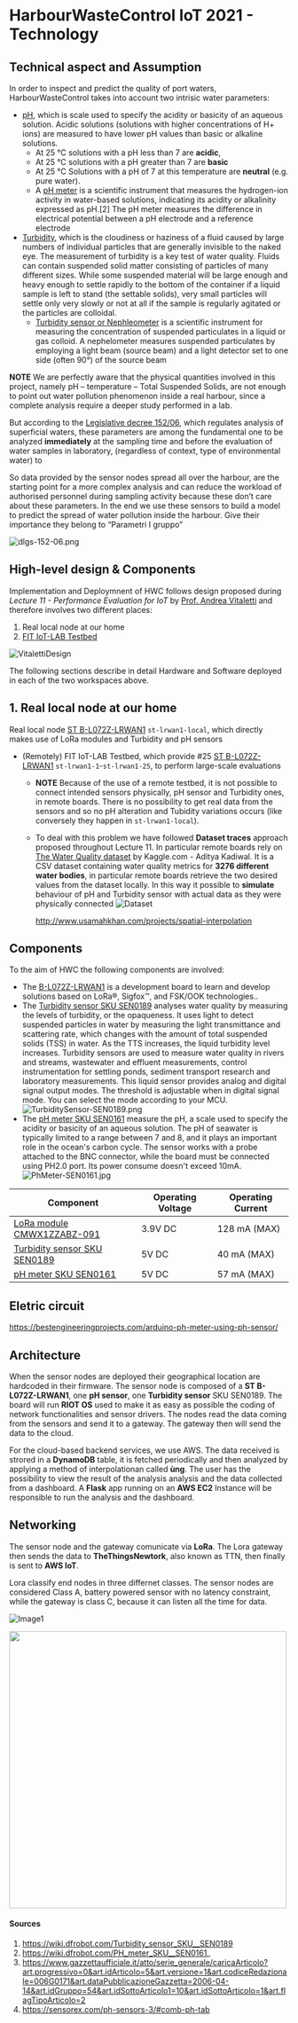 # HarbourWasteControl IoT 2021 - Technology
## Technical aspect and Assumption
In order to inspect and predict the quality of port waters, HarbourWasteControl takes into account two intrisic water parameters:
- [pH](https://en.wikipedia.org/wiki/PH), which is scale used to specify the acidity or basicity of an aqueous solution. Acidic solutions (solutions with higher concentrations of H+ ions) are measured to have lower pH values than basic or alkaline solutions. 
    - At 25 °C solutions with a pH less than 7 are **acidic**, 
    - At 25 °C solutions with a pH greater than 7 are **basic**
    - At 25 °C Solutions with a pH of 7 at this temperature are **neutral** (e.g. pure water).
    - A [pH meter](https://en.wikipedia.org/wiki/PH_meter) is a scientific instrument that measures the hydrogen-ion activity in water-based solutions, indicating its acidity or alkalinity expressed as pH.[2] The pH meter measures the difference in electrical potential between a pH electrode and a reference electrode
- [Turbidity](https://en.wikipedia.org/wiki/Turbidity), which is the cloudiness or haziness of a fluid caused by large numbers of individual particles that are generally invisible to the naked eye. The measurement of turbidity is a key test of water quality. Fluids can contain suspended solid matter consisting of particles of many different sizes. While some suspended material will be large enough and heavy enough to settle rapidly to the bottom of the container if a liquid sample is left to stand (the settable solids), very small particles will settle only very slowly or not at all if the sample is regularly agitated or the particles are colloidal.
    - [Turbidity sensor or Nephleometer](https://en.wikipedia.org/wiki/Nephelometer) is a scientific instrument for measuring the concentration of suspended particulates in a liquid or gas colloid. A nephelometer measures suspended particulates by employing a light beam (source beam) and a light detector set to one side (often 90°) of the source beam

**NOTE** We are perfectly aware that the physical quantities involved in this project, namely pH – temperature – Total Suspended Solids, are not enough to point out water pollution phenomenon inside a real harbour, since a complete analysis require a deeper study performed in a lab.

But according to the [Legislative decree 152/06](https://www.gazzettaufficiale.it/atto/serie_generale/caricaArticolo?art.progressivo=0&art.idArticolo=5&art.versione=1&art.codiceRedazionale=006G0171&art.dataPubblicazioneGazzetta=2006-04-14&art.idGruppo=54&art.idSottoArticolo1=10&art.idSottoArticolo=1&art.flagTipoArticolo=2), which regulates analysis of superficial waters, these parameters are among the fundamental one to be analyzed **immediately** at the sampling time and before the evaluation of water samples in laboratory, (regardless of context, type of environmental water) to 

So data provided by the sensor nodes spread all over the harbour, are the starting point for a more complex analysis and can reduce the workload of authorised personnel during sampling activity because these  don’t care about these parameters. In the end we use these sensors to build a model to predict the spread of water pollution inside the harbour. Give their importance they belong to “Parametri I gruppo”

![dlgs-152-06.png](Picture/Technology/dlgs-152-06.png)

## High-level design & Components
Implementation and Deploymnent of HWC follows design proposed during *Lecture 11 - Performance Evaluation for IoT* by [Prof. Andrea Vitaletti](https://github.com/andreavitaletti) and therefore involves two different places:
1. Real local node at our home
2. [FIT IoT-LAB Testbed](https://www.iot-lab.info)

![VitalettiDesign](/Picture/Technology/VitalettiDesign.png)

The following sections describe in detail Hardware and Software deployed in each of the two workspaces above.

## 1. Real local node at our home
Real local node [ST B-L072Z-LRWAN1](https://www.st.com/en/evaluation-tools/b-l072z-lrwan1.html) ```st-lrwan1-local```, which directly makes use of LoRa modules and Turbidity and pH sensors 
* (Remotely) FIT IoT-LAB Testbed, which provide #25 [ST B-L072Z-LRWAN1](https://www.iot-lab.info/docs/boards/st-b-l072z-lrwan1/) ```st-lrwan1-1```-```st-lrwan1-25```, to perform large-scale evaluations
  * **NOTE** Because of the use of a remote testbed, it is not possible to connect intended sensors physically, pH sensor and Turbidity ones, in remote boards. There is no possibility to get real data from the sensors and so no pH alteration and Tubidity variations occurs (like conversely they happen in ```st-lrwan1-local```). 
  * To deal with this problem we have followed **Dataset traces** approach proposed throughout Lecture 11. In particular remote boards rely on [The Water Quality dataset](https://www.kaggle.com/adityakadiwal/water-potability) by Kaggle.com - Aditya Kadiwal. It is a CSV dataset containing water quality metrics for **3276 different water bodies**, in particular remote boards retrieve the two desired values from the dataset locally. In this way it possible to **simulate** behaviour of pH and Turbidity sensor with actual data as they were physically connected
![Dataset](/Picture/Dataset.png)

 	http://www.usamahkhan.com/projects/spatial-interpolation
  
## Components
To the aim of HWC the following components are involved:
- The [B-L072Z-LRWAN1](https://www.st.com/en/evaluation-tools/b-l072z-lrwan1.html) is a development board to learn and develop solutions based on LoRa®, Sigfox™, and FSK/OOK technologies..
- The [Turbidity sensor SKU SEN0189](https://wiki.dfrobot.com/Turbidity_sensor_SKU__SEN0189) analyses water quality by measuring the levels of turbidity, or the opaqueness. It uses light to detect suspended particles in water by measuring the light transmittance and scattering rate, which changes with the amount of total suspended solids (TSS) in water. As the TTS increases, the liquid turbidity level increases. Turbidity sensors are used to measure water quality in rivers and streams, wastewater and effluent measurements, control instrumentation for settling ponds, sediment transport research and laboratory measurements. This liquid sensor provides analog and digital signal output modes. The threshold is adjustable when in digital signal mode. You can select the mode according to your MCU. 
![TurbiditySensor-SEN0189.png](Picture/Technology/TurbiditySensor-SEN0189.png)
- The [pH meter SKU SEN0161](https://wiki.dfrobot.com/PH_meter_SKU__SEN0161_) measure the pH, a scale used to specify the acidity or basicity of an aqueous solution. The pH of seawater is typically limited to a range between 7 and 8, and it plays an important role in the ocean's carbon cycle. The sensor works with a probe attached to the BNC connector, while the board must be connected using PH2.0 port. Its power consume doesn't exceed 10mA.
![PhMeter-SEN0161.jpg](Picture/Technology/PhMeter-SEN0161.jpg)

Component | Operating Voltage | Operating Current
------------ | -------------- | --------------
[LoRa module CMWX1ZZABZ-091](https://www.murata.com/en-eu/products/connectivitymodule/lpwa/overview/lineup/type-abz-078)  |        3.9V DC       | 128 mA (MAX)
[Turbidity sensor SKU SEN0189](https://wiki.dfrobot.com/Turbidity_sensor_SKU__SEN0189) |  5V DC         | 40 mA (MAX)
[pH meter SKU SEN0161](https://wiki.dfrobot.com/PH_meter_SKU__SEN0161_) |  5V DC         | 57 mA (MAX)

## Eletric circuit
https://bestengineeringprojects.com/arduino-ph-meter-using-ph-sensor/

## Architecture
When the sensor nodes are deployed their geographical location are hardcoded in their firmware. The sensor node is composed of a  **ST B-L072Z-LRWAN1**, one **pH sensor**, one **Turbidity sensor** SKU SEN0189. The board will run **RIOT OS** used to make it as easy as possible the coding of network functionalities and sensor drivers. The nodes read the data coming from the sensors and send it to a gateway. The gateway then will send the data to the cloud.

For the cloud-based backend services, we use AWS. The data received is strored in a **DynamoDB** table, it is fetched periodically and then analyzed by applying a method of interpolationan called **ùng**. The user has the possibility to view the result of the analysis analysis and the data collected from a dashboard. A **Flask** app running on an **AWS EC2** Instance will be responsible to run the analysis and the dashboard.

## Networking
The sensor node and the gateway comunicate via **LoRa**. The Lora gateway then sends the data to **TheThingsNewtork**, also known as TTN, then finally is sent to **AWS IoT**.

Lora classify end nodes in three differnet classes. The sensor nodes are considered Class A, battery powered sensor with no latency constraint, while the gateway is class C, because it can listen all the time for data.

![Image1](Picture/architecture_final.png)


<img src="https://github.com/Salvo-32/HarbourWasteControl-IoT2021/blob/main/Picture/architecture2.png" width="500">


#### Sources
1. https://wiki.dfrobot.com/Turbidity_sensor_SKU__SEN0189
2. https://wiki.dfrobot.com/PH_meter_SKU__SEN0161_
3. https://www.gazzettaufficiale.it/atto/serie_generale/caricaArticolo?art.progressivo=0&art.idArticolo=5&art.versione=1&art.codiceRedazionale=006G0171&art.dataPubblicazioneGazzetta=2006-04-14&art.idGruppo=54&art.idSottoArticolo1=10&art.idSottoArticolo=1&art.flagTipoArticolo=2
4. https://sensorex.com/ph-sensors-3/#comb-ph-tab

